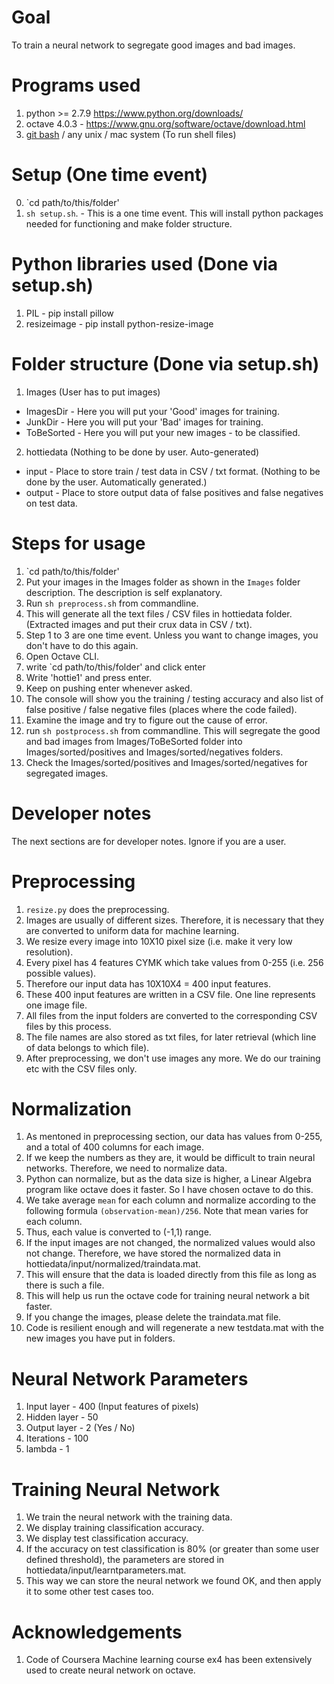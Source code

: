 # Goal
To train a neural network to segregate good images and bad images.

# Programs used
1. python >= 2.7.9 https://www.python.org/downloads/
2. octave 4.0.3 - https://www.gnu.org/software/octave/download.html
3. [git bash](https://git-scm.com/downloads) / any unix / mac system (To run shell files)

# Setup (One time event)
0. `cd path/to/this/folder'
1. `sh setup.sh`. - This is a one time event. This will install python packages needed for functioning and make folder structure.

# Python libraries used (Done via setup.sh)
1. PIL - pip install pillow
2. resizeimage - pip install python-resize-image

# Folder structure (Done via setup.sh)
1. Images (User has to put images)
* ImagesDir - Here you will put your 'Good' images for training.
* JunkDir - Here you will put your 'Bad' images for training.
* ToBeSorted - Here you will put your new images - to be classified.
2. hottiedata (Nothing to be done by user. Auto-generated)
* input - Place to store train / test data in CSV / txt format. (Nothing to be done by the user. Automatically generated.)
* output - Place to store output data of false positives and false negatives on test data.

# Steps for usage
1. `cd path/to/this/folder'
2. Put your images in the Images folder as shown in the `Images` folder description. The description is self explanatory.
3. Run `sh preprocess.sh` from commandline.
4. This will generate all the text files / CSV files in hottiedata folder. (Extracted images and put their crux data in CSV / txt).
5. Step 1 to 3 are one time event. Unless you want to change images, you don't have to do this again.
6. Open Octave CLI.
7. write `cd path/to/this/folder' and click enter
8. Write 'hottie1' and press enter.
9. Keep on pushing enter whenever asked.
10. The console will show you the training / testing accuracy and also list of false positive / false negative files (places where the code failed).
11. Examine the image and try to figure out the cause of error.
12. run `sh postprocess.sh` from commandline. This will segregate the good and bad images from Images/ToBeSorted folder into Images/sorted/positives and Images/sorted/negatives folders.
13. Check the Images/sorted/positives and Images/sorted/negatives for segregated images.

# Developer notes
The next sections are for developer notes. Ignore if you are a user.

# Preprocessing
1. `resize.py` does the preprocessing.
2. Images are usually of different sizes. Therefore, it is necessary that they are converted to uniform data for machine learning.
3. We resize every image into 10X10 pixel size (i.e. make it very low resolution).
4. Every pixel has 4 features CYMK which take values from 0-255 (i.e. 256 possible values).
5. Therefore our input data has 10X10X4 = 400 input features.
6. These 400 input features are written in a CSV file. One line represents one image file.
7. All files from the input folders are converted to the corresponding CSV files by this process.
8. The file names are also stored as txt files, for later retrieval (which line of data belongs to which file).
9. After preprocessing, we don't use images any more. We do our training etc with the CSV files only.

# Normalization
1. As mentoned in preprocessing section, our data has values from 0-255, and a total of 400 columns for each image.
2. If we keep the numbers as they are, it would be difficult to train neural networks. Therefore, we need to normalize data.
3. Python can normalize, but as the data size is higher, a Linear Algebra program like octave does it faster. So I have chosen octave to do this.
3. We take average `mean` for each column and normalize according to the following formula `(observation-mean)/256`. Note that mean varies for each column.
4. Thus, each value is converted to (-1,1) range.
5. If the input images are not changed, the normalized values would also not change. Therefore, we have stored the normalized data in hottiedata/input/normalized/traindata.mat.
6. This will ensure that the data is loaded directly from this file as long as there is such a file.
7. This will help us run the octave code for training neural network a bit faster.
8. If you change the images, please delete the traindata.mat file.
9. Code is resilient enough and will regenerate a new testdata.mat with the new images you have put in folders.

# Neural Network Parameters
1. Input layer - 400 (Input features of pixels)
2. Hidden layer - 50
3. Output layer - 2 (Yes / No)
4. Iterations - 100
5. lambda - 1

# Training Neural Network
1. We train the neural network with the training data.
2. We display training classification accuracy.
3. We display test classification accuracy.
4. If the accuracy on test classification is 80% (or greater than some user defined threshold), the parameters are stored in hottiedata/input/learntparameters.mat.
5. This way we can store the neural network we found OK, and then apply it to some other test cases too.

# Acknowledgements
1. Code of Coursera Machine learning course ex4 has been extensively used to create neural network on octave.
